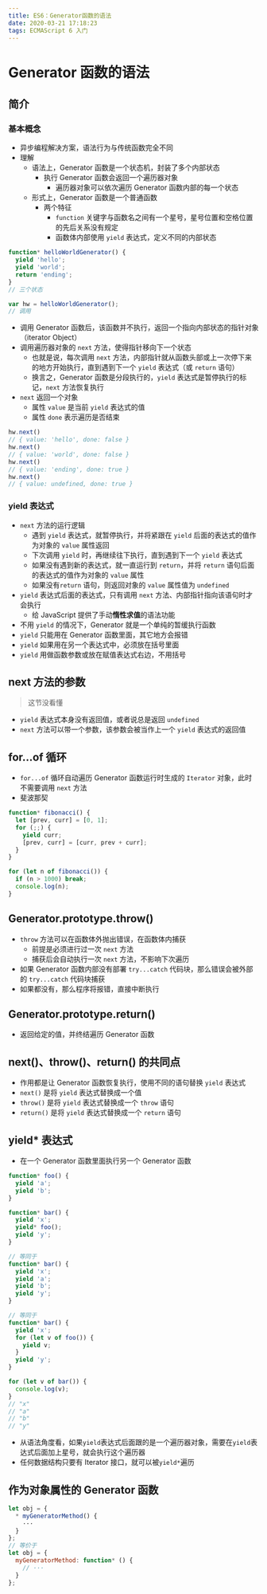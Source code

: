 ```yaml
---
title: ES6：Generator函数的语法
date: 2020-03-21 17:18:23
tags: ECMAScript 6 入门
---
```


# Generator 函数的语法

## 简介

### 基本概念

* 异步编程解决方案，语法行为与传统函数完全不同
* 理解
	* 语法上，Generator 函数是一个状态机，封装了多个内部状态
		* 执行 Generator 函数会返回一个遍历器对象
			* 遍历器对象可以依次遍历 Generator 函数内部的每一个状态
	* 形式上，Generator 函数是一个普通函数
		* 两个特征
			* `function` 关键字与函数名之间有一个星号，星号位置和空格位置的先后关系没有规定
			* 函数体内部使用 `yield` 表达式，定义不同的内部状态

```js
function* helloWorldGenerator() {
  yield 'hello';
  yield 'world';
  return 'ending';
}
// 三个状态

var hw = helloWorldGenerator();
// 调用
```

* 调用 Generator 函数后，该函数并不执行，返回一个指向内部状态的指针对象（iterator Object）
* 调用遍历器对象的 `next` 方法，使得指针移向下一个状态
	* 也就是说，每次调用 `next` 方法，内部指针就从函数头部或上一次停下来的地方开始执行，直到遇到下一个 `yield` 表达式（或 `return` 语句）
	* 换言之，Generator 函数是分段执行的，`yield` 表达式是暂停执行的标记，`next` 方法恢复执行
* `next` 返回一个对象
	* 属性 `value` 是当前 `yield` 表达式的值
	* 属性 `done` 表示遍历是否结束

```js
hw.next()
// { value: 'hello', done: false }
hw.next()
// { value: 'world', done: false }
hw.next()
// { value: 'ending', done: true }
hw.next()
// { value: undefined, done: true }
```

### yield 表达式

* `next` 方法的运行逻辑
	* 遇到 `yield` 表达式，就暂停执行，并将紧跟在 `yield` 后面的表达式的值作为对象的 `value` 属性返回
	* 下次调用 `yield` 时，再继续往下执行，直到遇到下一个 `yield` 表达式
	* 如果没有遇到新的表达式，就一直运行到 `return`，并将 `return` 语句后面的表达式的值作为对象的 `value` 属性
	* 如果没有`return` 语句，则返回对象的 `value` 属性值为 `undefined`
* `yield` 表达式后面的表达式，只有调用 `next` 方法、内部指针指向该语句时才会执行
	* 给 JavaScript 提供了手动**惰性求值**的语法功能
* 不用 `yield` 的情况下，Generator 就是一个单纯的暂缓执行函数
* `yield` 只能用在 Generator 函数里面，其它地方会报错
* `yield` 如果用在另一个表达式中，必须放在括号里面
* `yield` 用做函数参数或放在赋值表达式右边，不用括号

## next 方法的参数

> 这节没看懂

* `yield` 表达式本身没有返回值，或者说总是返回 `undefined`
* `next` 方法可以带一个参数，该参数会被当作上一个 `yield` 表达式的返回值

## for...of 循环

* `for...of` 循环自动遍历 Generator 函数运行时生成的 `Iterator` 对象，此时不需要调用 `next` 方法
* 斐波那契

```js
function* fibonacci() {
  let [prev, curr] = [0, 1];
  for (;;) {
    yield curr;
    [prev, curr] = [curr, prev + curr];
  }
}

for (let n of fibonacci()) {
  if (n > 1000) break;
  console.log(n);
}
```

## Generator.prototype.throw()

* `throw` 方法可以在函数体外抛出错误，在函数体内捕获
	* 前提是必须进行过一次 `next` 方法
	* 捕获后会自动执行一次 `next` 方法，不影响下次遍历
* 如果 Generator 函数内部没有部署 `try...catch` 代码块，那么错误会被外部的 `try...catch` 代码块捕获
* 如果都没有，那么程序将报错，直接中断执行

## Generator.prototype.return()

* 返回给定的值，并终结遍历 Generator 函数

## next()、throw()、return() 的共同点

* 作用都是让 Generator 函数恢复执行，使用不同的语句替换 `yield` 表达式
* `next()` 是将 `yield` 表达式替换成一个值
* `throw()` 是将 `yield` 表达式替换成一个 `throw` 语句
* `return()` 是将 `yield` 表达式替换成一个 `return` 语句

## yield* 表达式

* 在一个 Generator 函数里面执行另一个 Generator 函数

```js
function* foo() {
  yield 'a';
  yield 'b';
}

function* bar() {
  yield 'x';
  yield* foo();
  yield 'y';
}

// 等同于
function* bar() {
  yield 'x';
  yield 'a';
  yield 'b';
  yield 'y';
}

// 等同于
function* bar() {
  yield 'x';
  for (let v of foo()) {
    yield v;
  }
  yield 'y';
}

for (let v of bar()) {
  console.log(v);
}
// "x"
// "a"
// "b"
// "y"
```

* 从语法角度看，如果`yield`表达式后面跟的是一个遍历器对象，需要在`yield`表达式后面加上星号，就会执行这个遍历器
* 任何数据结构只要有 Iterator 接口，就可以被`yield*`遍历

## 作为对象属性的 Generator 函数

```js
let obj = {
  * myGeneratorMethod() {
    ···
  }
};
// 等价于
let obj = {
  myGeneratorMethod: function* () {
    // ···
  }
};
```